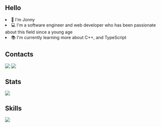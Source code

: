 <h2>Hello</h2>

<li>👋 I'm Jonny
<li>💻 I'm a software engineer and web developer who has been passionate about this field since a young age</li>
<li>📚 I'm currently learning more about C++, and TypeScript</li>

<h2>Contacts</h2>
<p>
<a href="https://www.linkedin.com/in/jonnytilahun/" target="_blank" ><img src="https://img.shields.io/badge/LinkedIn-0077B5?style=for-the-badge&logo=linkedin&logoColor=white"></a>
<a href="mailto: mustafa@binalhag.dev" target="_blank"><img src="https://img.shields.io/badge/jonnybiruk13@gmail.com-EA4335?style=flat-square&logo=Gmail&logoColor=FFFFFF" /></a>
</p>

<h2>Stats</h2>
<img src="https://github-readme-stats.vercel.app/api?username=jonnynotbravo&show_icons=true&theme=dark&show_icons=true"><br>

<h2>Skills</h2>
<img src="https://github-readme-stats.vercel.app/api/top-langs/?username=jonnynotbravo&layout=compact&langs_count=8&theme=dark">

